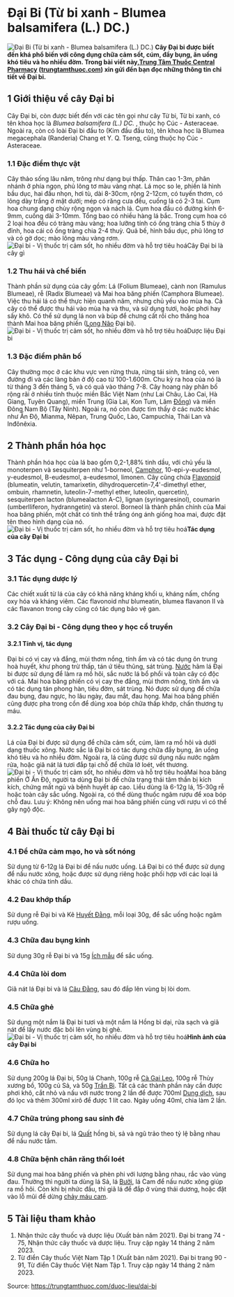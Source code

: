 # Đại Bi (Từ bi xanh - Blumea balsamifera (L.) DC.)

![Đại Bi \(Từ bi xanh - Blumea balsamifera \(L.\) DC.\)](https://trungtamthuoc.com/images/others/cay-dai-bi-0-8773.jpg)
**Cây Đại bi được biết đến khá phổ biến với công dụng chữa cảm sốt, cúm, đầy bụng, ăn uống khó tiêu và ho nhiều đờm. Trong bài viết này,[Trung Tâm Thuốc Central Pharmacy](https://trungtamthuoc.com/ "Trung Tâm Thuốc Central Pharmacy") ([trungtamthuoc.com](https://trungtamthuoc.com/ "trungtamthuoc.com")) xin gửi đến bạn đọc những thông tin chi tiết về Đại bi.**
##  1 Giới thiệu về cây Đại bi
Cây Đại bi, còn được biết đến với các tên gọi như cây Từ bi, Từ bi xanh, có tên khoa học là _Blumea balsamifera (L.) DC._ , thuộc họ Cúc - Asteraceae. 
Ngoài ra, còn có loài Đại bi đầu to (Kim đầu đầu to), tên khoa học là Blumea megacephala (Randeria) Chang et Y. Q. Tseng, cũng thuộc họ Cúc - Asteraceae.
### 1.1 Đặc điểm thực vật
Cây thảo sống lâu năm, trông như dạng bụi thấp. Thân cao 1-3m, phân nhánh ở phía ngọn, phủ lông tơ màu vàng nhạt. Lá mọc so le, phiến lá hình bầu dục, hai đầu nhọn, hơi tù, dài 8-30cm, rộng 2-12cm, có tuyến thơm, có lông dày trắng ở mặt dưới; mép có răng cưa đều, cuống lá có 2-3 tai. Cụm hoa chung dạng chùy rộng ngọn và nách lá. Cụm hoa đầu có đường kính 6-9mm, cuống dài 3-10mm. Tổng bao có nhiều hàng lá bắc. Trong cụm hoa có 2 loại hoa đều có tràng màu vàng; hoa lưỡng tính có ống tràng chia 5 thùy ở đỉnh, hoa cái có ống tràng chia 2-4 thuỳ. Quả bế, hình bầu dục, phủ lông tơ và có gờ dọc; mào lông màu vàng rơm. 
![Đại bi - Vị thuốc trị cảm sốt, ho nhiều đờm và hỗ trợ tiêu hoá](https://trungtamthuoc.com/images/item/cay-dai-bi-2.jpg)Cây Đại bi là cây gì
### 1.2 Thu hái và chế biến
Thành phần sử dụng của cây gồm: Lá (Folium Blumeae), cành non (Ramulus Blumeae), rễ (Radix Blumeae) và Mai hoa băng phiến (Camphora Blumeae). Việc thu hái lá có thể thực hiện quanh năm, nhưng chủ yếu vào mùa hạ. Cả cây có thể được thu hái vào mùa hạ và thu, và sử dụng tươi, hoặc phơi hay sấy khô. Có thể sử dụng lá non và búp để chưng cất rồi cho thăng hoa thành Mai hoa băng phiến ([Long Não](https://trungtamthuoc.com/duoc-lieu/long-nao "Long Não") Đại bi).
![Đại bi - Vị thuốc trị cảm sốt, ho nhiều đờm và hỗ trợ tiêu hoá](https://trungtamthuoc.com/images/item/cay-dai-bi-1.jpg)Dược liệu Đại bi
### 1.3 Đặc điểm phân bố
Cây thường mọc ở các khu vực ven rừng thưa, rừng tái sinh, trảng cỏ, ven đường đi và các làng bản ở độ cao từ 100-1.600m. Chu kỳ ra hoa của nó là từ tháng 3 đến tháng 5, và có quả vào tháng 7-8. Cây hoang này phân bố rộng rãi ở nhiều tỉnh thuộc miền Bắc Việt Nam (như Lai Châu, Lào Cai, Hà Giang, Tuyên Quang), miền Trung (Gia Lai, Kon Tum, Lâm [Đồng](https://trungtamthuoc.com/hoat-chat/dong "Đồng")) và miền Đông Nam Bộ (Tây Ninh). Ngoài ra, nó còn được tìm thấy ở các nước khác như Ấn Độ, Mianma, Nêpan, Trung Quốc, Lào, Campuchia, Thái Lan và Inđônêxia.
##  2 Thành phần hóa học
Thành phần hóa học của lá bao gồm 0,2-1,88% tinh dầu, với chủ yếu là monoterpen và sesquiterpen như 1-borneol, [Camphor](https://trungtamthuoc.com/hoat-chat/camphor "Camphor"), 10-epi-y-eudesmol, y-eudesmol, B-eudesmol, a-eudesmol, limonen. Cây cũng chứa [Flavonoid](https://trungtamthuoc.com/hoat-chat/flavonoid "Flavonoid") (blumeatin, velutin, tamarixetin, dihydroquercetin-7,4'-dimethyl ether, ombuin, rhamnetin, luteolin-7-methyl ether, luteolin, quercetin), sesquiterpen lacton (blumealacton A-C), lignan (syringaresinol), coumarin (umberlliferon, hydranngetin) và sterol. Borneol là thành phần chính của Mai hoa băng phiến, một chất có tinh thể trắng óng ánh giống hoa mai, được đặt tên theo hình dạng của nó.
![Đại bi - Vị thuốc trị cảm sốt, ho nhiều đờm và hỗ trợ tiêu hoá](https://trungtamthuoc.com/images/item/cay-dai-bi-4.jpg)**Tác dụng của cây Đại bi**
##  3 Tác dụng - Công dụng của cây Đại bi
### 3.1 Tác dụng dược lý 
Các chiết xuất từ lá của cây có khả năng kháng khối u, kháng nấm, chống oxy hóa và kháng viêm. Các flavonoid như blumeatin, blumea flavanon II và các flavanon trong cây cũng có tác dụng bảo vệ gan.
### 3.2 Cây Đại bi - Công dụng theo y học cổ truyền
#### 3.2.1 Tính vị, tác dụng
Đại bi có vị cay và đắng, mùi thơm nồng, tính ẩm và có tác dụng ôn trung hoà huyết, khư phong trừ thấp, tán ứ tiêu thũng, sát trùng. [Nước](https://trungtamthuoc.com/hoat-chat/nuoc "Nước") hãm lá Đại bi được sử dụng để làm ra mồ hôi, sắc nước lá bổ phổi và toàn cây có độc với cá.
Mai hoa băng phiến có vị cay the đắng, mùi thơm nồng, tính ấm và có tác dụng tán phong hàn, tiêu đờm, sát trùng. Nó được sử dụng để chữa đau bụng, đau ngực, ho lâu ngày, đau mắt, đau họng. Mai hoa băng phiến cũng được pha trong cồn để dùng xoa bóp chữa thấp khớp, chấn thương tụ máu.
#### 3.2.2 Tác dụng của cây Đại bi
Lá của Đại bi được sử dụng để chữa cảm sốt, cúm, làm ra mồ hôi và dưới dạng thuốc xông. Nước sắc lá Đại bi có tác dụng chữa đầy bụng, ăn uống khó tiêu và ho nhiều đờm. Ngoài ra, lá cũng được sử dụng nấu nước ngâm rửa, hoặc giã nát lá tươi đắp tại chỗ để chữa lở loét, vết thương.
![Đại bi - Vị thuốc trị cảm sốt, ho nhiều đờm và hỗ trợ tiêu hoá](https://trungtamthuoc.com/images/item/cay-dai-bi-5.jpg)Mai hoa băng phiến
Ở Ấn Độ, người ta dùng Đại bi để chữa trạng thái tâm thần bị kích kích, chứng mất ngủ và bệnh huyết áp cao. Liều dùng là 6-12g lá, 15-30g rễ hoặc toàn cây sắc uống. Ngoài ra, có thể dùng thuốc ngâm rượu để xoa bóp chỗ đau.
Lưu ý: Không nên uống mai hoa băng phiến cùng với rượu vì có thể gây ngộ độc.
##  4 Bài thuốc từ cây Đại bi
### 4.1 Để chữa cảm mạo, ho và sốt nóng
Sử dụng từ 6-12g lá Đại bi để nấu nước uống. Lá Đại bi có thể được sử dụng để nấu nước xông, hoặc được sử dụng riêng hoặc phối hợp với các loại lá khác có chứa tinh dầu.
### 4.2 Đau khớp thấp
Sử dụng rễ Đại bi và Kê [Huyết Đằng](https://trungtamthuoc.com/duoc-lieu/ke-huyet-dang "Huyết Đằng"), mỗi loại 30g, để sắc uống hoặc ngâm rượu uống.
### 4.3 Chữa đau bụng kinh
Sử dụng 30g rễ Đại bi và 15g [Ích mẫu](https://trungtamthuoc.com/duoc-lieu/ich-mau-38 "Ích mẫu") để sắc uống.
### 4.4 Chữa lòi dom
Giã nát lá Đại bi và lá [Câu Đằng](https://trungtamthuoc.com/duoc-lieu/cau-dang "Câu Đằng"), sau đó đắp lên vùng bị lòi dom.
### 4.5 Chữa ghẻ
Sử dụng một nắm lá Đại bi tươi và một nắm lá Hồng bì dại, rửa sạch và giã nát để lấy nước đặc bôi lên vùng bị ghẻ.
![Đại bi - Vị thuốc trị cảm sốt, ho nhiều đờm và hỗ trợ tiêu hoá](https://trungtamthuoc.com/images/item/cay-dai-bi-3.jpg)**Hình ảnh của cây Đại bi**
### 4.6 Chữa ho
Sử dụng 200g lá Đại bi, 50g lá Chanh, 100g rễ [Cà Gai Leo](https://trungtamthuoc.com/duoc-lieu/ca-gai-leo-32 "Cà Gai Leo"), 100g rễ Thủy xương bồ, 100g củ Sả, và 50g [Trần Bì](https://trungtamthuoc.com/duoc-lieu/tran-bi-04 "Trần Bì"). Tất cả các thành phần này cần được phơi khô, cắt nhỏ và nấu với nước trong 2 lần để được 700ml [Dung dịch](https://trungtamthuoc.com/bai-viet/dung-dich-thuoc-la-gi-cong-thuc-va-ky-thuat-bao-che-dung-dich-thuoc "Dung dịch"), sau đó lọc và thêm 300ml xirô để được 1 lít cao. Ngày uống 40ml, chia làm 2 lần.
### 4.7 Chữa trúng phong sau sinh đẻ
Sử dụng lá cây Đại bi, lá [Quất](https://trungtamthuoc.com/duoc-lieu/tac "Quất") hồng bì, sả và ngũ trảo theo tỷ lệ bằng nhau để nấu nước tắm.
### 4.8 Chữa bệnh chân răng thối loét
Sử dụng mai hoa băng phiến và phèn phi với lượng bằng nhau, rắc vào vùng đau.
Thường thì người ta dùng lá Sả, lá [Bưởi](https://trungtamthuoc.com/duoc-lieu/buoi-50 "Bưởi"), lá Cam để nấu nước xông giúp ra mồ hôi. Còn khi bị nhức đầu, thì giã lá để đắp ở vùng thái dương, hoặc đặt vào lỗ mũi để dừng [chảy máu cam](https://trungtamthuoc.com/bai-viet/chay-mau-cam-nguyen-nhan-dieu-tri-va-phong-ngua "chảy máu cam").
##  5 Tài liệu tham khảo
  1. Nhận thức cây thuốc và dược liệu (Xuất bản năm 2021). Đại bi trang 74 - 75, Nhận thức cây thuốc và dược liệu. Truy cập ngày 14 tháng 2 năm 2023.
  2. Từ điển Cây thuốc Việt Nam Tập 1 (Xuất bản năm 2021). Đại bi trang 90 - 91, Từ điển Cây thuốc Việt Nam Tập 1. Truy cập ngày 14 tháng 2 năm 2023.




Source: https://trungtamthuoc.com/duoc-lieu/dai-bi